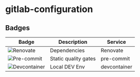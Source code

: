 # gitlab-configuration

## Badges

| Badge                   | Description          | Service      |
| ----------------------- | -------------------- | ------------ |
| ![Renovate][1]          | Dependencies         | Renovate     |
| ![Pre-commit][2]        | Static quality gates | pre-commit   |
| ![Devcontainer][3]      | Local DEV Env        | devcontainer |

[1]: https://img.shields.io/badge/renovate-enabled-brightgreen?logo=renovate
[2]: https://img.shields.io/badge/pre--commit-enabled-brightgreen?logo=pre-commit
[3]: https://img.shields.io/static/v1?label=devcontainer&message=enabled&logo=visualstudiocode&color=007ACC&logoColor=007ACC
